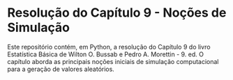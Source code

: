 # Resolução do Capítulo 9 - Noções de Simulação

Este repositório contém, em Python, a resolução do Capítulo 9 do livro Estatística Básica de Wilton O. Bussab e Pedro A. Morettin - 9. ed. O capítulo aborda as principais noções iniciais de simulação computacional para a geração de valores aleatórios.
 
